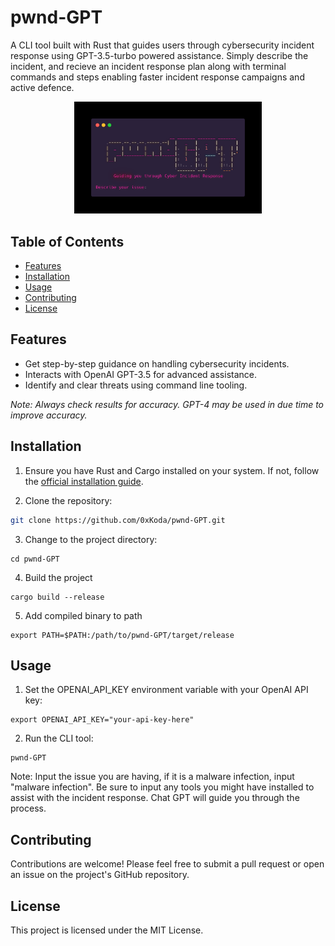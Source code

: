 

# pwnd-GPT

A CLI tool built with Rust that guides users through cybersecurity incident response using GPT-3.5-turbo powered assistance. Simply describe the incident, and recieve an incident response plan along with terminal commands and steps enabling faster incident response campaigns and active defence.

<p align="center">
  <img src="./c1.png" alt="pwndGPT logo" width="300" />
</p>

## Table of Contents

- [Features](#features)
- [Installation](#installation)
- [Usage](#usage)
- [Contributing](#contributing)
- [License](#license)

## Features

- Get step-by-step guidance on handling cybersecurity incidents.
- Interacts with OpenAI GPT-3.5 for advanced assistance.
- Identify and clear threats using command line tooling.

*Note: Always check results for accuracy. GPT-4 may be used in due time to improve accuracy.*

## Installation

1. Ensure you have Rust and Cargo installed on your system. If not, follow the [official installation guide](https://www.rust-lang.org/tools/install).

2. Clone the repository:

```bash
git clone https://github.com/0xKoda/pwnd-GPT.git
```

3. Change to the project directory:

```
cd pwnd-GPT
```

4. Build the project

```
cargo build --release
```

5. Add compiled binary to path

```
export PATH=$PATH:/path/to/pwnd-GPT/target/release
```

## Usage
1. Set the OPENAI_API_KEY environment variable with your OpenAI API key:

```
export OPENAI_API_KEY="your-api-key-here"
```
2. Run the CLI tool:

```
pwnd-GPT
```

Note: Input the issue you are having, if it is a malware infection, input "malware infection".
Be sure to input any tools you might have installed to assist with the incident response. 
Chat GPT will guide you through the process. 

## Contributing
Contributions are welcome! Please feel free to submit a pull request or open an issue on the project's GitHub repository.

## License
This project is licensed under the MIT License.